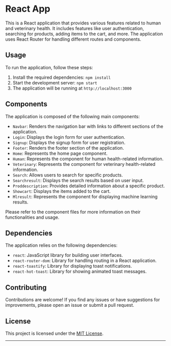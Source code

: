# React App

This is a React application that provides various features related to human and veterinary health. It includes features like user authentication, searching for products, adding items to the cart, and more. The application uses React Router for handling different routes and components.

## Usage

To run the application, follow these steps:

1. Install the required dependencies: `npm install`
2. Start the development server: `npm start`
3. The application will be running at `http://localhost:3000`

## Components

The application is composed of the following main components:

- `Navbar`: Renders the navigation bar with links to different sections of the application.
- `Login`: Displays the login form for user authentication.
- `Signup`: Displays the signup form for user registration.
- `Footer`: Renders the footer section of the application.
- `Home`: Represents the home page component.
- `Human`: Represents the component for human health-related information.
- `Veterinary`: Represents the component for veterinary health-related information.
- `Search`: Allows users to search for specific products.
- `Searchresult`: Displays the search results based on user input.
- `Proddescription`: Provides detailed information about a specific product.
- `Showcart`: Displays the items added to the cart.
- `Mlresult`: Represents the component for displaying machine learning results.

Please refer to the component files for more information on their functionalities and usage.

## Dependencies

The application relies on the following dependencies:

- `react`: JavaScript library for building user interfaces.
- `react-router-dom`: Library for handling routing in a React application.
- `react-toastify`: Library for displaying toast notifications.
- `react-hot-toast`: Library for showing animated toast messages.

## Contributing

Contributions are welcome! If you find any issues or have suggestions for improvements, please open an issue or submit a pull request.

## License

This project is licensed under the [MIT License](LICENSE).

---
